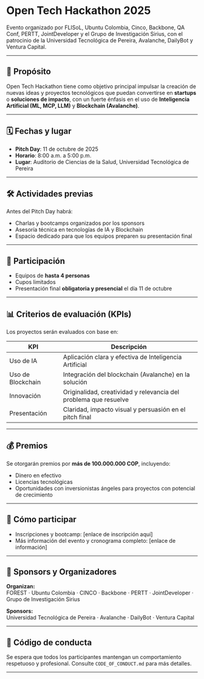 # Open Tech Hackathon 2025

Evento organizado por FLISoL, Ubuntu Colombia, Cinco, Backbone, QA Conf, PERTT, JointDeveloper y el Grupo de Investigación Sirius, con el patrocinio de la Universidad Tecnológica de Pereira, Avalanche, DailyBot y Ventura Capital.

---

## 🎯 Propósito

Open Tech Hackathon tiene como objetivo principal impulsar la creación de nuevas ideas y proyectos tecnológicos que puedan convertirse en **startups** o **soluciones de impacto**, con un fuerte énfasis en el uso de **Inteligencia Artificial (ML, MCP, LLM)** y **Blockchain (Avalanche)**.

---

## 🗓 Fechas y lugar

- **Pitch Day**: 11 de octubre de 2025  
- **Horario**: 8:00 a.m. a 5:00 p.m.  
- **Lugar**: Auditorio de Ciencias de la Salud, Universidad Tecnológica de Pereira  

---

## 🛠 Actividades previas

Antes del Pitch Day habrá:

- Charlas y bootcamps organizados por los sponsors  
- Asesoría técnica en tecnologías de IA y Blockchain  
- Espacio dedicado para que los equipos preparen su presentación final

---

## 👥 Participación

- Equipos de **hasta 4 personas**  
- Cupos limitados  
- Presentación final **obligatoria y presencial** el día 11 de octubre

---

## 📊 Criterios de evaluación (KPIs)

Los proyectos serán evaluados con base en:

| KPI                 | Descripción                                 |
|----------------------|---------------------------------------------|
| Uso de IA            | Aplicación clara y efectiva de Inteligencia Artificial |
| Uso de Blockchain    | Integración del blockchain (Avalanche) en la solución |
| Innovación           | Originalidad, creatividad y relevancia del problema que resuelve |
| Presentación         | Claridad, impacto visual y persuasión en el pitch final |

---

## 💰 Premios

Se otorgarán premios por **más de 100.000.000 COP**, incluyendo:

- Dinero en efectivo  
- Licencias tecnológicas  
- Oportunidades con inversionistas ángeles para proyectos con potencial de crecimiento

---

## 🔗 Cómo participar

- Inscripciones y bootcamp: [enlace de inscripción aquí]  
- Más información del evento y cronograma completo: [enlace de información]

---

## 🤝 Sponsors y Organizadores

**Organizan:**  
FOREST · Ubuntu Colombia · CINCO · Backbone · PERTT · JointDeveloper · Grupo de Investigación Sirius

**Sponsors:**  
Universidad Tecnológica de Pereira · Avalanche · DailyBot · Ventura Capital

---

## 📜 Código de conducta

Se espera que todos los participantes mantengan un comportamiento respetuoso y profesional. Consulte `CODE_OF_CONDUCT.md` para más detalles.

---

